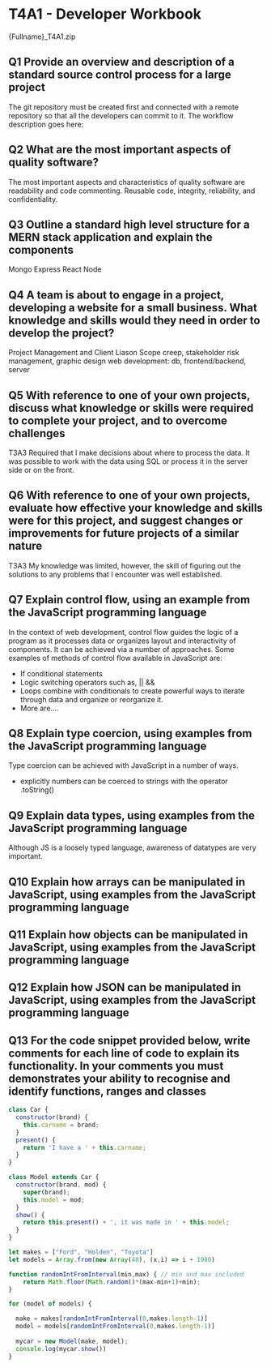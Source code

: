 # T4A1 - Developer Workbook
{Fullname}_T4A1.zip
## Q1 Provide an overview and description of a standard source control process for a large project
The git repository must be created first and connected with a remote repository so that all the developers can commit to it. The workflow description goes here:

## Q2 What are the most important aspects of quality software?
The most important aspects and characteristics of quality software are readability and code commenting. Reusable code, integrity, reliability, and confidentiality.

## Q3	Outline a standard high level structure for a MERN stack application and explain the components
Mongo
Express
React
Node

## Q4	A team is about to engage in a project, developing a website for a small business. What knowledge and skills would they need in order to develop the project?
Project Management and Client Liason
Scope creep, stakeholder risk management, graphic design
web development: db, frontend/backend, server

## Q5	With reference to one of your own projects, discuss what knowledge or skills were required to complete your project, and to overcome challenges
T3A3 Required that I make decisions about where to process the data. It was possible to work with the data using SQL or process it in the server side or on the front.

## Q6	With reference to one of your own projects, evaluate how effective your knowledge and skills were for this project, and suggest changes or improvements for future projects of a similar nature
T3A3 My knowledge was limited, however, the skill of figuring out the solutions to any problems that I encounter was well established.

## Q7	Explain control flow, using an example from the JavaScript programming language
In the context of web development, control flow guides the logic of a program as it processes data or organizes layout and interactivity of components.
It can be achieved via a number of approaches. Some examples of methods of control flow available in JavaScript are:
- If conditional statements 
- Logic switching operators such as, || &&
- Loops combine with conditionals to create powerful ways to iterate through data and organize or reorganize it.
- More are....
## Q8	Explain type coercion, using examples from the JavaScript programming language
Type coercion can be achieved with JavaScript in a number of ways.
- explicitly numbers can be coerced to strings with the operator .toString()

## Q9	Explain data types, using examples from the JavaScript programming language
Although JS is a loosely typed language, awareness of datatypes are very important.

## Q10	Explain how arrays can be manipulated in JavaScript, using examples from the JavaScript programming language

## Q11	Explain how objects can be manipulated in JavaScript, using examples from the JavaScript programming language

## Q12	Explain how JSON can be manipulated in JavaScript, using examples from the JavaScript programming language

## Q13	For the code snippet provided below, write comments for each line of code to explain its functionality. In your comments you must demonstrates your ability to recognise and identify functions, ranges and classes
``` javascript
class Car {
  constructor(brand) {
    this.carname = brand;
  }
  present() {
    return 'I have a ' + this.carname;
  }
}

class Model extends Car {
  constructor(brand, mod) {
    super(brand);
    this.model = mod;
  }
  show() {
    return this.present() + ', it was made in ' + this.model;
  }
}

let makes = ["Ford", "Holden", "Toyota"]
let models = Array.from(new Array(40), (x,i) => i + 1980)

function randomIntFromInterval(min,max) { // min and max included
    return Math.floor(Math.random()*(max-min+1)+min);
}

for (model of models) {

  make = makes[randomIntFromInterval(0,makes.length-1)]
  model = models[randomIntFromInterval(0,makes.length-1)]
    
  mycar = new Model(make, model);
  console.log(mycar.show())
}
```
